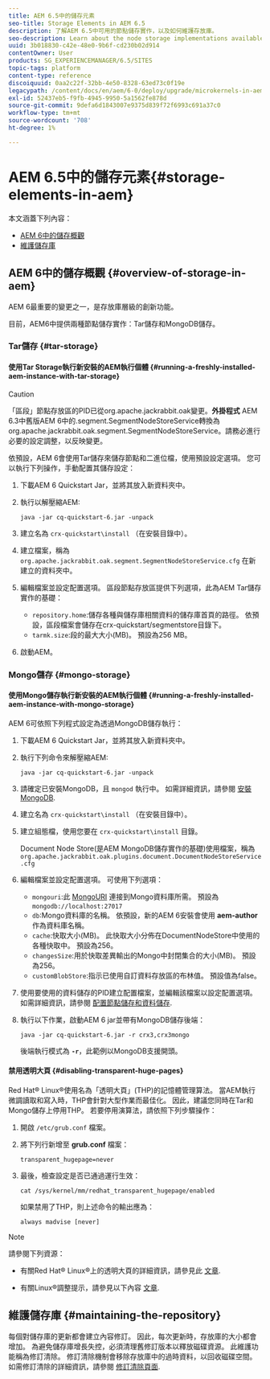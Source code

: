 ```yaml
---
title: AEM 6.5中的儲存元素
seo-title: Storage Elements in AEM 6.5
description: 了解AEM 6.5中可用的節點儲存實作，以及如何維護存放庫。
seo-description: Learn about the node storage implementations available in AEM 6.5 and how to maintain the repository.
uuid: 3b018830-c42e-48e0-9b6f-cd230b02d914
contentOwner: User
products: SG_EXPERIENCEMANAGER/6.5/SITES
topic-tags: platform
content-type: reference
discoiquuid: 0aa2c22f-32bb-4e50-8328-63ed73c0f19e
legacypath: /content/docs/en/aem/6-0/deploy/upgrade/microkernels-in-aem-6-0
exl-id: 52437eb5-f9fb-4945-9950-5a1562fe878d
source-git-commit: 9defa6d1843007e9375d839f72f6993c691a37c0
workflow-type: tm+mt
source-wordcount: '708'
ht-degree: 1%

---
```


# AEM 6.5中的儲存元素{#storage-elements-in-aem}

本文涵蓋下列內容：

* [AEM 6中的儲存概觀](/help/sites-deploying/storage-elements-in-aem-6.md#overview-of-storage-in-aem)
* [維護儲存庫](/help/sites-deploying/storage-elements-in-aem-6.md#maintaining-the-repository)

## AEM 6中的儲存概觀 {#overview-of-storage-in-aem}

AEM 6最重要的變更之一，是存放庫層級的創新功能。

目前，AEM6中提供兩種節點儲存實作：Tar儲存和MongoDB儲存。

### Tar儲存 {#tar-storage}

#### 使用Tar Storage執行新安裝的AEM執行個體 {#running-a-freshly-installed-aem-instance-with-tar-storage}

>[!CAUTION]
>
>「區段」節點存放區的PID已從org.apache.jackrabbit.oak變更。**外掛程式** AEM 6.3中舊版AEM 6中的.segment.SegmentNodeStoreService轉換為org.apache.jackrabbit.oak.segment.SegmentNodeStoreService。請務必進行必要的設定調整，以反映變更。

依預設，AEM 6會使用Tar儲存來儲存節點和二進位檔，使用預設設定選項。 您可以執行下列操作，手動配置其儲存設定：

1. 下載AEM 6 Quickstart Jar，並將其放入新資料夾中。
1. 執行以解壓縮AEM:

   `java -jar cq-quickstart-6.jar -unpack`

1. 建立名為 `crx-quickstart\install` （在安裝目錄中）。

1. 建立檔案，稱為 `org.apache.jackrabbit.oak.segment.SegmentNodeStoreService.cfg` 在新建立的資料夾中。

1. 編輯檔案並設定配置選項。 區段節點存放區提供下列選項，此為AEM Tar儲存實作的基礎：

   * `repository.home`:儲存各種與儲存庫相關資料的儲存庫首頁的路徑。 依預設，區段檔案會儲存在crx-quickstart/segmentstore目錄下。
   * `tarmk.size`:段的最大大小(MB)。 預設為256 MB。

1. 啟動AEM。

### Mongo儲存 {#mongo-storage}

#### 使用Mongo儲存執行新安裝的AEM執行個體 {#running-a-freshly-installed-aem-instance-with-mongo-storage}

AEM 6可依照下列程式設定為透過MongoDB儲存執行：

1. 下載AEM 6 Quickstart Jar，並將其放入新資料夾中。
1. 執行下列命令來解壓縮AEM:

   `java -jar cq-quickstart-6.jar -unpack`

1. 請確定已安裝MongoDB，且 `mongod` 執行中。 如需詳細資訊，請參閱 [安裝MongoDB](https://docs.mongodb.org/manual/installation/).
1. 建立名為 `crx-quickstart\install` （在安裝目錄中）。
1. 建立組態檔，使用您要在 `crx-quickstart\install` 目錄。

   Document Node Store(是AEM MongoDB儲存實作的基礎)使用檔案，稱為 `org.apache.jackrabbit.oak.plugins.document.DocumentNodeStoreService.cfg`

1. 編輯檔案並設定配置選項。 可使用下列選項：

   * `mongouri`:此 [MongoURI](https://docs.mongodb.org/manual/reference/connection-string/) 連接到Mongo資料庫所需。 預設為 `mongodb://localhost:27017`
   * `db`:Mongo資料庫的名稱。 依預設，新的AEM 6安裝會使用 **aem-author** 作為資料庫名稱。
   * `cache`:快取大小(MB)。 此快取大小分佈在DocumentNodeStore中使用的各種快取中。 預設為256。
   * `changesSize`:用於快取差異輸出的Mongo中封閉集合的大小(MB)。 預設為256。
   * `customBlobStore`:指示已使用自訂資料存放區的布林值。 預設值為false。

1. 使用要使用的資料儲存的PID建立配置檔案，並編輯該檔案以設定配置選項。 如需詳細資訊，請參閱 [配置節點儲存和資料儲存](/help/sites-deploying/data-store-config.md).

1. 執行以下作業，啟動AEM 6 jar並帶有MongoDB儲存後端：

   ```shell
   java -jar cq-quickstart-6.jar -r crx3,crx3mongo
   ```

   後端執行模式為 **`-r`**，此範例以MongoDB支援開頭。

#### 禁用透明大頁 {#disabling-transparent-huge-pages}

Red Hat® Linux®使用名為「透明大頁」(THP)的記憶體管理算法。 當AEM執行微調讀取和寫入時，THP會針對大型作業而最佳化。 因此，建議您同時在Tar和Mongo儲存上停用THP。 若要停用演算法，請依照下列步驟操作：

1. 開啟 `/etc/grub.conf` 檔案。
1. 將下列行新增至 **grub.conf** 檔案：

   ```
   transparent_hugepage=never
   ```

1. 最後，檢查設定是否已通過運行生效：

   ```
   cat /sys/kernel/mm/redhat_transparent_hugepage/enabled
   ```

   如果禁用了THP，則上述命令的輸出應為：

   ```
   always madvise [never]
   ```

>[!NOTE]
>
>請參閱下列資源：
>
>* 有關Red Hat® Linux®上的透明大頁的詳細資訊，請參見此 [文章](https://access.redhat.com/solutions/46111).
* 有關Linux®調整提示，請參見以下內容 [文章](https://experienceleague.adobe.com/docs/experience-manager-65/deploying/configuring/configuring-performance.html?lang=zh-Hant).
>


## 維護儲存庫 {#maintaining-the-repository}

每個對儲存庫的更新都會建立內容修訂。 因此，每次更新時，存放庫的大小都會增加。 為避免儲存庫增長失控，必須清理舊修訂版本以釋放磁碟資源。 此維護功能稱為修訂清除。 修訂清除機制會移除存放庫中的過時資料，以回收磁碟空間。 如需修訂清除的詳細資訊，請參閱 [修訂清除頁面](/help/sites-deploying/revision-cleanup.md).

